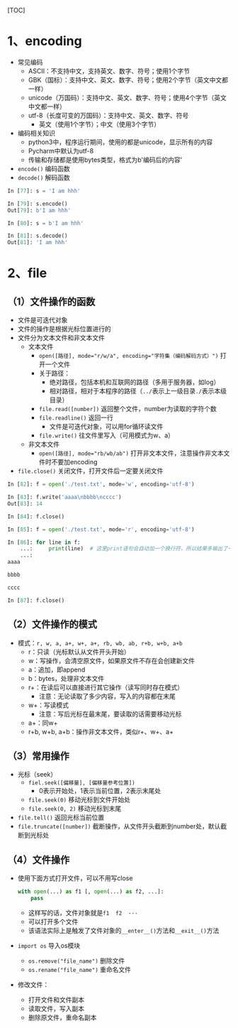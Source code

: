 [TOC]

# 1、encoding

- 常见编码
  - ASCII：不支持中文，支持英文、数字、符号；使用1个字节	  
  - GBK（国标）：支持中文、英文、数字、符号；使用2个字节（英文中文都一样）	  
  - unicode（万国码）：支持中文、英文、数字、符号；使用4个字节（英文中文都一样）       
  - utf-8（长度可变的万国码）：支持中文、英文、数字、符号
    - 英文（使用1个字节）；中文（使用3个字节）
- 编码相关知识
  - python3中，程序运行期间，使用的都是unicode，显示所有的内容    
  - Pycharm中默认为utf-8      
  - 传输和存储都是使用bytes类型，格式为b'编码后的内容'
- `encode()`    编码函数
- `decode()`    解码函数

```python
In [77]: s = 'I am hhh'

In [79]: s.encode()
Out[79]: b'I am hhh'

In [80]: s = b'I am hhh'

In [81]: s.decode()
Out[81]: 'I am hhh'
```

# 2、file

## （1）文件操作的函数

- 文件是可迭代对象
- 文件的操作是根据光标位置进行的
- 文件分为文本文件和非文本文件	
  - 文本文件
    - `open([路径], mode="r/w/a", encoding="字符集（编码解码方式）")`	 打开一个文件
    - 关于路径：
      - 绝对路径，包括本机和互联网的路径（多用于服务器，如log）	  
      - 相对路径，相对于本程序的路径（`../`表示上一级目录`./`表示本级目录）		
    - `file.read([number])`    返回整个文件，number为读取的字符个数
    - `file.readline()`    返回一行
      - 文件是可迭代对象，可以用for循环读文件		
    - `file.write()`    往文件里写入（可用模式为w、a）	
  - 非文本文件
    - `open([路径], mode="rb/wb/ab")`    打开非文本文件，注意操作非文本文件时不要加encoding
- `file.close()`    关闭文件，打开文件后一定要关闭文件

```python
In [82]: f = open('./test.txt', mode='w', encoding='utf-8')

In [83]: f.write('aaaa\nbbbb\ncccc')
Out[83]: 14

In [84]: f.close()

In [85]: f = open('./test.txt', mode='r', encoding='utf-8')

In [86]: for line in f:
    ...:     print(line)  # 这里print语句会自动加一个换行符，所以结果多输出了一个换行符
    ...:     
aaaa

bbbb

cccc

In [87]: f.close()
```

## （2）文件操作的模式

- 模式：`r, w, a, a+, w+, a+, rb, wb, ab, r+b, w+b, a+b`
  - r：只读（光标默认从文件开头开始）	
  - w：写操作，会清空原文件，如果原文件不存在会创建新文件	
  - a：追加，即append	
  - b：bytes，处理非文本文件
  - r+：在读后可以直接进行其它操作（读写同时存在模式）
    - 注意：无论读取了多少内容，写入的内容都在末尾	
  - w+：写读模式	    
    - 注意：写后光标在最末尾，要读取的话需要移动光标	
  - a+：同w+	
  - r+b, w+b, a+b：操作非文本文件，类似r+、w+、a+

## （3）常用操作

- 光标（seek）
  - `fiel.seek([偏移量], [偏移量参考位置])`	
    - 0表示开始处，1表示当前位置，2表示末尾处
  - `file.seek(0)`    移动光标到文件开始处		
  - `file.seek(0, 2)`    移动光标到末尾
- `file.tell()`    返回光标当前位置
- `file.truncate([number])`    截断操作，从文件开头截断到number处，默认截断到光标处

## （4）文件操作

- 使用下面方式打开文件，可以不用写close

  ```python
  with open(...) as f1 [, open(...) as f2, ...]:
      pass
  ```

  - 这样写的话，文件对象就是`f1  f2  ···`
  - 可以打开多个文件
  - 该语法实际上是触发了文件对象的`__enter__()`方法和`__exit__()`方法

- `import os`    导入os模块

  - `os.remove("file_name")`    删除文件		
  - `os.rename("file_name")`    重命名文件

- 修改文件：

  - 打开文件和文件副本
  - 读取文件，写入副本
  - 删除原文件，重命名副本